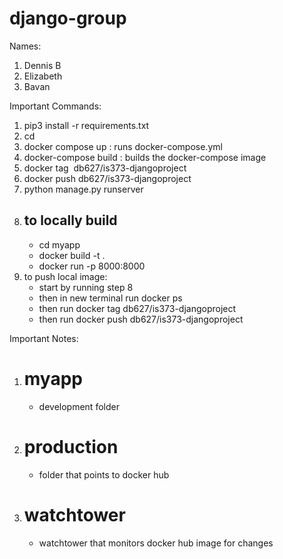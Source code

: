 # django-group

Names:
1. Dennis B
2. Elizabeth
3. Bavan

Important Commands:
1. pip3 install -r requirements.txt
2. cd <folder name>
3. docker compose up : runs docker-compose.yml
4. docker-compose build : builds the docker-compose image
5. docker tag <image name> db627/is373-djangoproject
6. docker push db627/is373-djangoproject
7. python manage.py runserver
8. to locally build
    - 
    - cd myapp
    - docker build -t <builname> .
    - docker run -p 8000:8000 <buildname>
9. to push local image:
    - start by running step 8
    - then in new terminal run docker ps
    - then run docker tag <imagename> db627/is373-djangoproject
    - then run docker push db627/is373-djangoproject

Important Notes:
1. # myapp
    - development folder
2. # production
    - folder that points to docker hub
3. # watchtower
    - watchtower that monitors docker hub image for changes